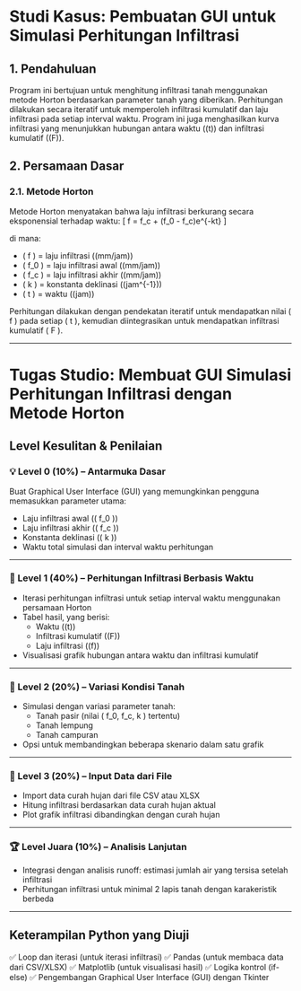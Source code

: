 # Studi Kasus: Pembuatan GUI untuk Simulasi Perhitungan Infiltrasi

## 1. Pendahuluan
Program ini bertujuan untuk menghitung infiltrasi tanah menggunakan metode Horton berdasarkan parameter tanah yang diberikan. Perhitungan dilakukan secara iteratif untuk memperoleh infiltrasi kumulatif dan laju infiltrasi pada setiap interval waktu. Program ini juga menghasilkan kurva infiltrasi yang menunjukkan hubungan antara waktu \((t)\) dan infiltrasi kumulatif \((F)\).

## 2. Persamaan Dasar
### 2.1. Metode Horton
Metode Horton menyatakan bahwa laju infiltrasi berkurang secara eksponensial terhadap waktu:
\[ f = f_c + (f_0 - f_c)e^{-kt} \]

di mana:
- \( f \) = laju infiltrasi \((mm/jam)\)
- \( f_0 \) = laju infiltrasi awal \((mm/jam)\)
- \( f_c \) = laju infiltrasi akhir \((mm/jam)\)
- \( k \) = konstanta deklinasi \((jam^{-1})\)
- \( t \) = waktu \((jam)\)

Perhitungan dilakukan dengan pendekatan iteratif untuk mendapatkan nilai \( f \) pada setiap \( t \), kemudian diintegrasikan untuk mendapatkan infiltrasi kumulatif \( F \).

---

# **Tugas Studio: Membuat GUI Simulasi Perhitungan Infiltrasi dengan Metode Horton**

## **Level Kesulitan & Penilaian**

### **💡 Level 0 (10%) – Antarmuka Dasar**
Buat Graphical User Interface (GUI) yang memungkinkan pengguna memasukkan parameter utama:
- Laju infiltrasi awal \(( f_0 )\)
- Laju infiltrasi akhir \(( f_c )\)
- Konstanta deklinasi \(( k )\)
- Waktu total simulasi dan interval waktu perhitungan

---

### **🏅 Level 1 (40%) – Perhitungan Infiltrasi Berbasis Waktu**
- Iterasi perhitungan infiltrasi untuk setiap interval waktu menggunakan persamaan Horton
- Tabel hasil, yang berisi:
  - Waktu \((t)\)
  - Infiltrasi kumulatif \((F)\)
  - Laju infiltrasi \((f)\)
- Visualisasi grafik hubungan antara waktu dan infiltrasi kumulatif

---

### **🏅 Level 2 (20%) – Variasi Kondisi Tanah**
- Simulasi dengan variasi parameter tanah:
  - Tanah pasir (nilai \( f_0, f_c, k \) tertentu)
  - Tanah lempung
  - Tanah campuran
- Opsi untuk membandingkan beberapa skenario dalam satu grafik

---

### **🏅 Level 3 (20%) – Input Data dari File**
- Import data curah hujan dari file CSV atau XLSX
- Hitung infiltrasi berdasarkan data curah hujan aktual
- Plot grafik infiltrasi dibandingkan dengan curah hujan

---

### **🏆 Level Juara (10%) – Analisis Lanjutan**
- Integrasi dengan analisis runoff: estimasi jumlah air yang tersisa setelah infiltrasi
- Perhitungan infiltrasi untuk minimal 2 lapis tanah dengan karakeristik berbeda

---

## **Keterampilan Python yang Diuji**
✅ Loop dan iterasi (untuk iterasi infiltrasi)
✅ Pandas (untuk membaca data dari CSV/XLSX)
✅ Matplotlib (untuk visualisasi hasil)
✅ Logika kontrol (if-else)
✅ Pengembangan Graphical User Interface (GUI) dengan Tkinter
